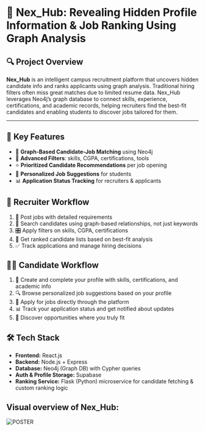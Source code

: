 # 🚀 Nex\_Hub: Revealing Hidden Profile Information & Job Ranking Using Graph Analysis

## 🔍 Project Overview

**Nex\_Hub** is an intelligent campus recruitment platform that uncovers hidden candidate info and ranks applicants using graph analysis. Traditional hiring filters often miss great matches due to limited resume data. Nex\_Hub leverages Neo4j’s graph database to connect skills, experience, certifications, and academic records, helping recruiters find the best-fit candidates and enabling students to discover jobs tailored for them.

---

## 🎯 Key Features

* 🔗 **Graph-Based Candidate-Job Matching** using Neo4j
* 🎯 **Advanced Filters**: skills, CGPA, certifications, tools
* ⭐ **Prioritized Candidate Recommendations** per job opening
* 🤝 **Personalized Job Suggestions** for students
* 📊 **Application Status Tracking** for recruiters & applicants

## 👔 Recruiter Workflow

1. 📢 Post jobs with detailed requirements
2. 🔎 Search candidates using graph-based relationships, not just keywords
3. 🎛️ Apply filters on skills, CGPA, certifications
4. 🥇 Get ranked candidate lists based on best-fit analysis
5. ✅ Track applications and manage hiring decisions

## 👩‍💼 Candidate Workflow

1. 📝 Create and complete your profile with skills, certifications, and academic info
2. 🔍 Browse personalized job suggestions based on your profile
3. 📄 Apply for jobs directly through the platform
4. 📊 Track your application status and get notified about updates
5. 🤝 Discover opportunities where you truly fit

## 🛠️ Tech Stack

* **Frontend:** React.js
* **Backend:** Node.js + Express
* **Database:** Neo4j (Graph DB) with Cypher queries
* **Auth & Profile Storage:** Supabase
* **Ranking Service:** Flask (Python) microservice for candidate fetching & custom ranking logic

## Visual overview of Nex_Hub:
![POSTER](https://github.com/user-attachments/assets/6ec94fb0-29b0-44f5-b9cc-7207e668beb5)



